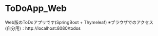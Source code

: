# ToDoApp_Web
 Web版のToDoアプリです(SpringBoot + Thymeleaf)
 ※ブラウザでのアクセス(自分用)：http://localhost:8080/todos
